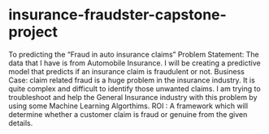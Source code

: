 # insurance-fraudster-capstone-project
To predicting the “Fraud in auto insurance claims” 
Problem Statement:
The data that I have is from Automobile Insurance. I will be creating a predictive model that predicts if an insurance claim is fraudulent or not.
Business Case:
claim related fraud is a huge problem in the insurance industry. It is quite complex and difficult to identify those unwanted claims. I am trying to troubleshoot and help the General Insurance industry with this problem by using some Machine Learning Algorthims.
ROI : 
A framework which will determine whether a customer claim is fraud or genuine from the given details.
